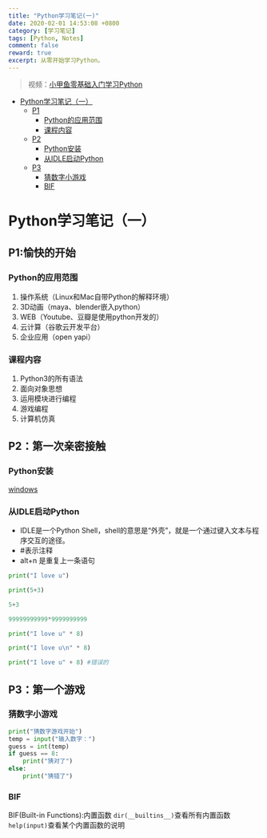 ```yaml
---
title: "Python学习笔记(一)"
date: 2020-02-01 14:53:08 +0800
category: [学习笔记]
tags: [Python, Notes]
comment: false
reward: true
excerpt: 从零开始学习Python。
---
```

>视频：[小甲鱼零基础入门学习Python](https://www.bilibili.com/video/av4050443?from=search&seid=9514985049597197303)

* [Python学习笔记（一）](#python%E5%AD%A6%E4%B9%A0%E7%AC%94%E8%AE%B0%E4%B8%80)
  * [P1](#p1)
    * [Python的应用范围](#python%E7%9A%84%E5%BA%94%E7%94%A8%E8%8C%83%E5%9B%B4)
    * [课程内容](#%E8%AF%BE%E7%A8%8B%E5%86%85%E5%AE%B9)
  * [P2](#p2)
    * [Python安装](#python%E5%AE%89%E8%A3%85)
    * [从IDLE启动Python](#%E4%BB%8Eidle%E5%90%AF%E5%8A%A8python)
  * [P3](#p3)
    * [猜数字小游戏](#%E7%8C%9C%E6%95%B0%E5%AD%97%E5%B0%8F%E6%B8%B8%E6%88%8F)
    * [BIF](#bif)

# Python学习笔记（一）
## P1:愉快的开始
### Python的应用范围
1. 操作系统（Linux和Mac自带Python的解释环境）
2. 3D动画（maya、blender嵌入python）
3. WEB（Youtube、豆瓣是使用python开发的）
4. 云计算（谷歌云开发平台）
5. 企业应用（open yapi）

### 课程内容
1. Python3的所有语法
2. 面向对象思想
3. 运用模块进行编程
4. 游戏编程
5. 计算机仿真

## P2：第一次亲密接触
### Python安装
[windows](https://www.python.org/downloads/windows/)
### 从IDLE启动Python
* IDLE是一个Python Shell，shell的意思是“外壳”，就是一个通过键入文本与程序交互的途径。
* #表示注释
* alt+n	是重复上一条语句

```python
print("I love u")

print(5+3)

5+3

99999999999*9999999999

print("I love u" * 8)

print("I love u\n" * 8)

print("I love u" + 8) #错误的
```

## P3：第一个游戏
### 猜数字小游戏
```python
print("猜数字游戏开始")
temp = input("输入数字：")
guess = int(temp)
if guess == 8:
	print("猜对了")
else:
	print("猜错了")
```
### BIF
BIF(Built-in Functions):内置函数
`dir(__builtins__)`查看所有内置函数  
`help(input)`查看某个内置函数的说明
